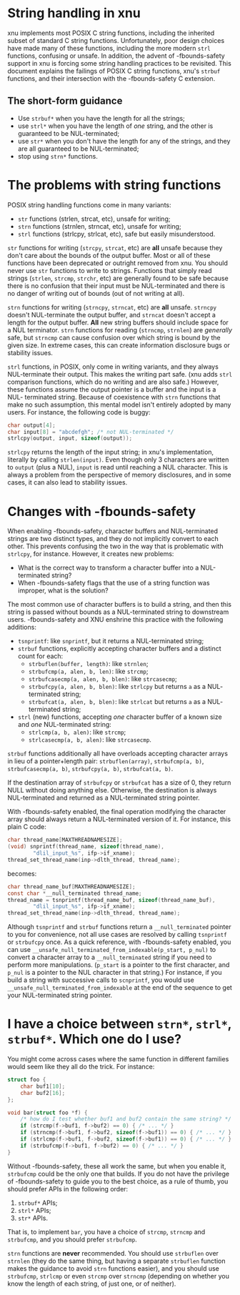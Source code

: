 # String handling in xnu

xnu implements most POSIX C string functions, including the inherited subset of
standard C string functions. Unfortunately, poor design choices have made many
of these functions, including the more modern `strl` functions, confusing or
unsafe. In addition, the advent of -fbounds-safety support in xnu is forcing
some string handling practices to be revisited. This document explains the
failings of POSIX C string functions, xnu's `strbuf` functions, and their
intersection with the -fbounds-safety C extension.

## The short-form guidance

* Use `strbuf*` when you have the length for all the strings;
* use `strl*` when you have the length of _one_ string, and the other is
  guaranteed to be NUL-terminated;
* use `str*` when you don't have the length for any of the strings, and they
  are all guaranteed to be NUL-terminated;
* stop using `strn*` functions.

# The problems with string functions

POSIX string handling functions come in many variants:

* `str` functions (strlen, strcat, etc), unsafe for writing;
* `strn` functions (strnlen, strncat, etc), unsafe for writing;
* `strl` functions (strlcpy, strlcat, etc), safe but easily misunderstood.

`str` functions for writing (`strcpy`, `strcat`, etc) are **all** unsafe
because they don't care about the bounds of the output buffer. Most or all of
these functions have been deprecated or outright removed from xnu. You should
never use `str` functions to write to strings. Functions that simply read
strings (`strlen`, `strcmp`, `strchr`, etc) are generally found to be safe
because there is no confusion that their input must be NUL-terminated and there
is no danger of writing out of bounds (out of not writing at all).

`strn` functions for writing (`strncpy`, `strncat`, etc) are **all** unsafe.
`strncpy` doesn't NUL-terminate the output buffer, and `strncat` doesn't accept
a length for the output buffer. **All** new string buffers should include space
for a NUL terminator. `strn` functions for reading (`strncmp`, `strnlen`) are
_generally_ safe, but `strncmp` can cause confusion over which string is bound
by the given size. In extreme cases, this can create information disclosure
bugs or stability issues.

`strl` functions, in POSIX, only come in writing variants, and they always
NUL-terminate their output. This makes the writing part safe. (xnu adds `strl`
comparison functions, which do no writing and are also safe.) However, these
functions assume the output pointer is a buffer and the input is a NUL-
terminated string. Because of coexistence with `strn` functions that make no
such assumption, this mental model isn't entirely adopted by many users. For
instance, the following code is buggy:

```c
char output[4];
char input[8] = "abcdefgh"; /* not NUL-terminated */
strlcpy(output, input, sizeof(output));
```

`strlcpy` returns the length of the input string; in xnu's implementation,
literally by calling `strlen(input)`. Even though only 3 characters are written
to `output` (plus a NUL), `input` is read until reaching a NUL character. This
is always a problem from the perspective of memory disclosures, and in some
cases, it can also lead to stability issues.

# Changes with -fbounds-safety

When enabling -fbounds-safety, character buffers and NUL-terminated strings are
two distinct types, and they do not implicitly convert to each other. This
prevents confusing the two in the way that is problematic with `strlcpy`, for
instance. However, it creates new problems:

* What is the correct way to transform a character buffer into a NUL-terminated
  string?
* When -fbounds-safety flags that the use of a string function was improper,
  what is the solution?

The most common use of character buffers is to build a string, and then this
string is passed without bounds as a NUL-terminated string to downstream users.
-fbounds-safety and XNU enshrine this practice with the following additions:

* `tsnprintf`: like `snprintf`, but it returns a NUL-terminated string;
* `strbuf` functions, explicitly accepting character buffers and a distinct
  count for each:
  * `strbuflen(buffer, length)`: like `strnlen`;
  * `strbufcmp(a, alen, b, len)`: like `strcmp`;
  * `strbufcasecmp(a, alen, b, blen)`: like `strcasecmp`;
  * `strbufcpy(a, alen, b, blen)`: like `strlcpy` but returns `a` as a NUL-
    terminated string;
  * `strbufcat(a, alen, b, blen)`: like `strlcat` but returns `a` as a NUL-
    terminated string;
* `strl` (new) functions, accepting _one_ character buffer of a known size and
  _one_ NUL-terminated string:
  * `strlcmp(a, b, alen)`: like `strcmp`;
  * `strlcasecmp(a, b, alen)`: like `strcasecmp`.

`strbuf` functions additionally all have overloads accepting character arrays
in lieu of a pointer+length pair: `strbuflen(array)`, `strbufcmp(a, b)`,
`strbufcasecmp(a, b)`, `strbufcpy(a, b)`, `strbufcat(a, b)`.

If the destination array of `strbufcpy` or `strbufcat` has a size of 0, they
return NULL without doing anything else. Otherwise, the destination is always
NUL-terminated and returned as a NUL-terminated string pointer.

With -fbounds-safety enabled, the final operation modifying the character array
should always return a NUL-terminated version of it. For instance, this plain C
code:

```c
char thread_name[MAXTHREADNAMESIZE];
(void) snprintf(thread_name, sizeof(thread_name),
        "dlil_input_%s", ifp->if_xname);
thread_set_thread_name(inp->dlth_thread, thread_name);
```

becomes:

```c
char thread_name_buf[MAXTHREADNAMESIZE];
const char *__null_terminated thread_name;
thread_name = tsnprintf(thread_name_buf, sizeof(thread_name_buf),
        "dlil_input_%s", ifp->if_xname);
thread_set_thread_name(inp->dlth_thread, thread_name);
```

Although `tsnprintf` and `strbuf` functions return a `__null_terminated`
pointer to you for convenience, not all use cases are resolved by calling
`tsnprintf` or `strbufcpy` once. As a quick reference, with -fbounds-safety
enabled, you can use `__unsafe_null_terminated_from_indexable(p_start, p_nul)`
to convert a character array to a `__null_terminated` string if you need to
perform more manipulations. (`p_start` is a pointer to the first character, and
`p_nul` is a pointer to the NUL character in that string.) For instance, if you
build a string with successive calls to `scnprintf`, you would use
`__unsafe_null_terminated_from_indexable` at the end of the sequence to get your
NUL-terminated string pointer.

# I have a choice between `strn*`, `strl*`, `strbuf*`. Which one do I use?

You might come across cases where the same function in different families would
seem like they all do the trick. For instance:

```c
struct foo {
    char buf1[10];
    char buf2[16];
};

void bar(struct foo *f) {
    /* how do I test whether buf1 and buf2 contain the same string? */
    if (strcmp(f->buf1, f->buf2) == 0) { /* ... */ }
    if (strncmp(f->buf1, f->buf2, sizeof(f->buf1)) == 0) { /* ... */ }
    if (strlcmp(f->buf1, f->buf2, sizeof(f->buf1)) == 0) { /* ... */ }
    if (strbufcmp(f->buf1, f->buf2) == 0) { /* ... */ }
}
```

Without -fbounds-safety, these all work the same, but when you enable it,
`strbufcmp` could be the only one that builds. If you do not have the privilege
of -fbounds-safety to guide you to the best choice, as a rule of thumb, you
should prefer APIs in the following order:

1. `strbuf*` APIs;
2. `strl*` APIs;
3. `str*` APIs.

That is, to implement `bar`, you have a choice of `strcmp`, `strncmp` and
`strbufcmp`, and you should prefer `strbufcmp`.

`strn` functions are **never** recommended. You should use `strbuflen` over
`strnlen` (they do the same thing, but having a separate `strbuflen` function
makes the guidance to avoid `strn` functions easier), and you should use
`strbufcmp`, `strlcmp` or even `strcmp` over `strncmp` (depending on whether
you know the length of each string, of just one, or of neither).
